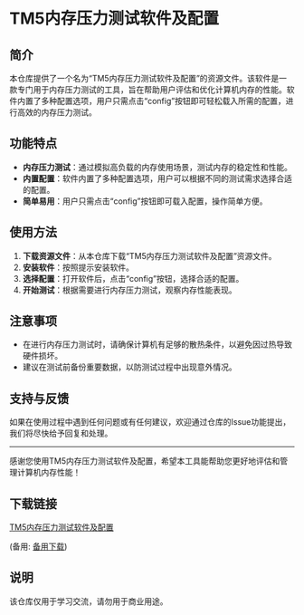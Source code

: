 # TM5内存压力测试软件及配置

## 简介

本仓库提供了一个名为“TM5内存压力测试软件及配置”的资源文件。该软件是一款专门用于内存压力测试的工具，旨在帮助用户评估和优化计算机内存的性能。软件内置了多种配置选项，用户只需点击“config”按钮即可轻松载入所需的配置，进行高效的内存压力测试。

## 功能特点

- **内存压力测试**：通过模拟高负载的内存使用场景，测试内存的稳定性和性能。
- **内置配置**：软件内置了多种配置选项，用户可以根据不同的测试需求选择合适的配置。
- **简单易用**：用户只需点击“config”按钮即可载入配置，操作简单方便。

## 使用方法

1. **下载资源文件**：从本仓库下载“TM5内存压力测试软件及配置”资源文件。
2. **安装软件**：按照提示安装软件。
3. **选择配置**：打开软件后，点击“config”按钮，选择合适的配置。
4. **开始测试**：根据需要进行内存压力测试，观察内存性能表现。

## 注意事项

- 在进行内存压力测试时，请确保计算机有足够的散热条件，以避免因过热导致硬件损坏。
- 建议在测试前备份重要数据，以防测试过程中出现意外情况。

## 支持与反馈

如果在使用过程中遇到任何问题或有任何建议，欢迎通过仓库的Issue功能提出，我们将尽快给予回复和处理。

---

感谢您使用TM5内存压力测试软件及配置，希望本工具能帮助您更好地评估和管理计算机内存性能！

## 下载链接
[TM5内存压力测试软件及配置](https://pan.quark.cn/s/8c42741fac13) 

(备用: [备用下载](https://pan.baidu.com/s/1ye94TtBiFxzU1oUtfqW7nw?pwd=1234))

## 说明

该仓库仅用于学习交流，请勿用于商业用途。
